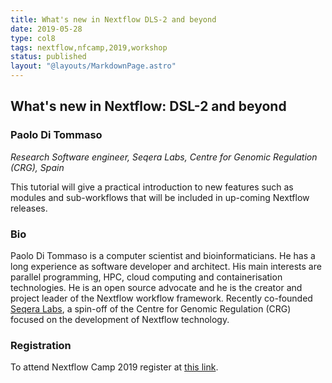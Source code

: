 ```yaml
---
title: What's new in Nextflow DLS-2 and beyond
date: 2019-05-28
type: col8
tags: nextflow,nfcamp,2019,workshop
status: published
layout: "@layouts/MarkdownPage.astro"
---
```


## What's new in Nextflow: DSL-2 and beyond

### Paolo Di Tommaso
*Research Software engineer, Seqera Labs, Centre for Genomic Regulation (CRG), Spain*

This tutorial will give a practical introduction to new features such as modules
and sub-workflows that will be included in up-coming Nextflow releases.

### Bio


Paolo Di Tommaso is a computer scientist and bioinformaticians. He has a long experience as software developer and architect. His main interests are parallel programming, HPC, cloud computing and containerisation technologies. He is an open source advocate and he is the creator and project leader of the Nextflow workflow framework. Recently co-founded [Seqera Labs](http://www.seqera.io), a spin-off
of the Centre for Genomic Regulation (CRG) focused on the development of Nextflow technology.


### Registration

To attend Nextflow Camp 2019 register at [this link](https://www.crg.eu/en/event/coursescrg-nextflow-2019).
